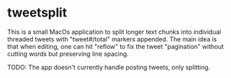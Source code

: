 # tweetsplit

This is a small MacOs application to split longer text chunks into individual threaded tweets with "tweet#/total" markers appended. The main idea is that when editing, one can hit "reflow" to fix the tweet "pagination" without cutting words but preserving line spacing. 

TODO: The app doesn't currently handle posting tweets, only splitting.
